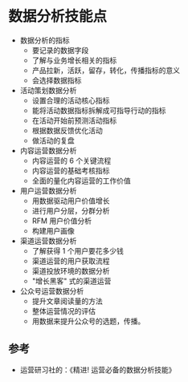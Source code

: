 # 数据分析技能点
* 数据分析的指标
  * 要记录的数据字段
  * 了解与业务增长相关的指标
  * 产品拉新，活跃，留存，转化，传播指标的意义
  * 会选择数据指标
* 活动策划数据分析
  * 设置合理的活动核心指标
  * 能将活动数据指标拆解成可指导行动的指标
  * 在活动开始前预测活动指标
  * 根据数据反馈优化活动
  * 做活动的复盘
* 内容运营数据分析
  * 内容运营的 6 个关键流程
  * 内容运营的基础考核指标
  * 全面的量化内容运营的工作价值
* 用户运营数据分析
  * 用数据驱动用户价值增长
  * 进行用户分层，分群分析
  * RFM 用户价值分析
  * 构建用户画像
* 渠道运营数据分析
  * 了解获得 1 个用户要花多少钱
  * 渠道运营的用户获取流程
  * 渠道投放环境的数据分析
  * "增长黑客" 式的渠道运营
* 公众号运营数据分析
  * 提升文章阅读量的方法
  * 整体运营情况的评估
  * 用数据来提升公众号的选题，传播。

## 参考
* 运营研习社的：《精进! 运营必备的数据分析技能》